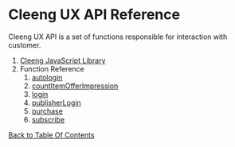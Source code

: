Cleeng UX API Reference
=======================

Cleeng UX API is a set of functions responsible for interaction with customer.

1. [Cleeng JavaScript Library](wiki/Reference/UX%20API/Cleeng%20JavaScript%20Library)
2. Function Reference
    1. [autologin](wiki/Reference/UX%20API/autologin)
    2. [countItemOfferImpression](wiki/Reference/UX%20API/Functions/countItemOfferImpression)
    3. [login](wiki/Reference/UX%20API/Functions/login)
    4. [publisherLogin](wiki/Reference/UX%20API/Functions/publisherLogin)
    5. [purchase](wiki/Reference/UX%20API/Functions/purchase)
    6. [subscribe](wiki/Reference/UX%20API/Functions/subscribe)

[Back to Table Of Contents](wiki/Reference)